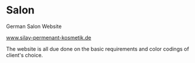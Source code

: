 # Salon
German Salon Website

www.silay-permenant-kosmetik.de

The website is all due done on the basic requirements and color codings of client's choice.
